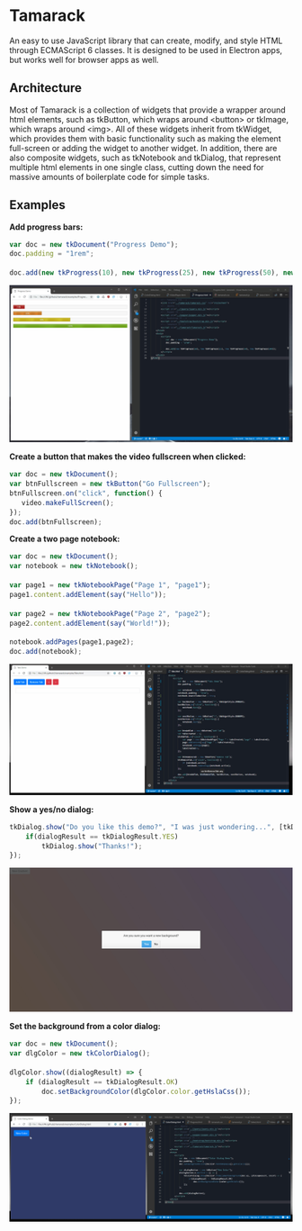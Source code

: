 # Tamarack
An easy to use JavaScript library that can create, modify, and style HTML through ECMAScript 6 classes. It is designed to be used in Electron apps, but works well for browser apps as well.
 
Architecture 
-------
Most of Tamarack is a collection of widgets that provide a wrapper around html elements, such as tkButton, which wraps around &lt;button&gt; or tkImage, which wraps around &lt;img&gt;. All of these widgets inherit from tkWidget, which provides them with basic functionality such as making the element full-screen or adding the widget to another widget. In addition, there are also composite widgets, such as tkNotebook and tkDialog, that represent multiple html elements in one single class, cutting down the need for massive amounts of boilerplate code for simple tasks.

Examples
-------
**Add progress bars:**
```javascript
var doc = new tkDocument("Progress Demo");
doc.padding = "1rem";
			 
doc.add(new tkProgress(10), new tkProgress(25), new tkProgress(50), new tkProgress(100));
```
![Progres Bars](examples/screenshots/Progress.gif)

**Create a button that makes the video fullscreen when clicked:**
```javascript
var doc = new tkDocument();
var btnFullscreen = new tkButton("Go Fullscreen");
btnFullscreen.on("click", function() { 
   video.makeFullScreen();
});
doc.add(btnFullscreen);
```

**Create a two page notebook:**
```javascript
var doc = new tkDocument();
var notebook = new tkNotebook();

var page1 = new tkNotebookPage("Page 1", "page1");
page1.content.addElement(say("Hello"));

var page2 = new tkNotebookPage("Page 2", "page2");
page2.content.addElement(say("World!"));

notebook.addPages(page1,page2);
doc.add(notebook);
```
![Notebook](examples/screenshots/Tabs.gif)

**Show a yes/no dialog:**
```javascript
tkDialog.show("Do you like this demo?", "I was just wondering...", [tkDialogResult.YES, tkDialogResult.NO], (dialogResult) => {
    if(dialogResult == tkDialogResult.YES)
        tkDialog.show("Thanks!");
});
```
![Dialog](examples/screenshots/Dialog.jpg) 

**Set the background from a color dialog:**
```javascript
var doc = new tkDocument();
var dlgColor = new tkColorDialog();

dlgColor.show((dialogResult) => {
    if (dialogResult == tkDialogResult.OK)
        doc.setBackgroundColor(dlgColor.color.getHslaCss());
});
```
![Color Dialog](examples/screenshots/ColorDialog.gif)
